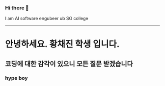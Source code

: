 ### Hi there 👋
I am AI software engubeer ub SG college
<hr>
<h1>안녕하세요. 황채진 학생 입니다. </h1>
<h2> 코딩에 대한 감각이 있으니 모든 질문 받겠습니다 </h2>
<h3>hype boy</h3>
